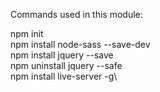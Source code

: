 Commands used in this module:

npm init\
npm install node-sass --save-dev\
npm install jquery --save\
npm uninstall jquery --safe\
npm install live-server -g\